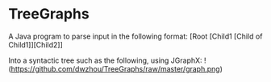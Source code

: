# TreeGraphs
A Java program to parse input in the following format:
[Root [Child1 [Child of Child1]][Child2]]

Into a syntactic tree such as the following, using JGraphX:
!(https://github.com/dwzhou/TreeGraphs/raw/master/graph.png)
